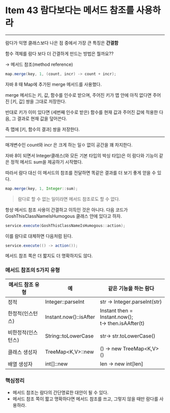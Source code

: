 # Item 43 람다보다는 메서드 참조를 사용하라

--------------------------------------------

람다가 익명 클래스보다 나은 점 중에서 가장 큰 특징은 **간결함**

함수 객체를 람다 보다 더 간결하게 만드는 방법은 뭘까요??


→ 메서드 참조(method reference)


``` java
map.merge(key, 1, (count, incr) -> count + incr);
```
자바 8 때 Map에 추가된 merge 메서드를 사용했다. 

merge 메서드는 키, 값, 함수를 인수로 받으며, 주어진 키가 맵 안에 아직 없다면 주어진 [키, 값] 쌍을 그대로 저장한다. 

반대로 키가 이미 있다면 (세번째 인수로 받은) 함수를 현재 값과 주어진 값에 적용한 다음, 그 결과로 현재 값을 덮어쓴다.

즉 맵에 [키, 함수의 결과] 쌍을 저장한다. 

<hr>

매개변수인 count와 incr 은 크게 하는 일ㅇ 없이 공간을 꽤 차지한다. 

자바 8이 되면서 Integer클래스(와 모든 기본 타입의 박싱 타입)은 이 람다와 기능이 같은 정적 메서드 sum을 제공하기 시작했다. 

따라서 람다 대신 이 메서드의 참조를 전달하면 똑같은 결과를 더 보기 좋게 얻을 수 있다. 

``` java
map.merge(key, 1, Integer::sum);
```

> 람다로 할 수 없는 일이라면 메서드 참조로도 할 수 없다. 


항상 메서드 참조 사용이 간결하고 이득인 것은 아니다.
다음 코드가 GoshThisClassNameIsHumogous 클래스 안에 있다고 하자.
``` java
service.execute(GoshThisClassNameIsHumogous::action);
```
이를 람다로 대체하면 다음처럼 된다. 
``` java
service.execute(() -> action());
```

메서드 참조 쪽은 더 짧지도 더 명확하지도 않다. 



### 메서드 참조의 5가지 유형
| 메서드 참조 유형  | 예                      | 같은 기능을 하는 람다       |
|------------|------------------------|--------------------|
| 정적         | Integer::parseInt      | str -> Integer.parseInt(str) |
| 한정적(인스턴스)  | Instant.now()::isAfter | Instant then = Instant.now();<br>t-> then.isAAfter(t) |
| 비한정적(인스턴스) | String::toLowerCase    | str-> str.toLowerCase() |
| 클래스 생성자    | TreeMap<K,V>::new      | () -> new TreeMap<K,V>() |
| 배열 생성자     | int[]::new             | len -> new int[len]|

### 핵심정리
- 메서드 참조는 람다의 간단명료한 대안이 될 수 있다. 
- 메서드 참조 쪽이 짧고 명확하다면 메서드 참조를 쓰고, 그렇지 않을 때만 람다를 사용하라. 